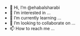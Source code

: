 - 👋 Hi, I’m @ehabalsharabi
- 👀 I’m interested in ...
- 🌱 I’m currently learning ...
- 💞️ I’m looking to collaborate on ...
- 📫 How to reach me ...

<!---
ehabalsharabi/ehabalsharabi is a ✨ special ✨ repository because its `README.md` (this file) appears on your GitHub profile.
You can click the Preview link to take a look at your changes.
--->
